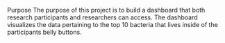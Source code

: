 Purpose
The purpose of this project is to build a dashboard that both research participants and researchers can access. The dashboard visualizes the data pertaining to the top 10 bacteria that lives inside of the participants belly buttons.
